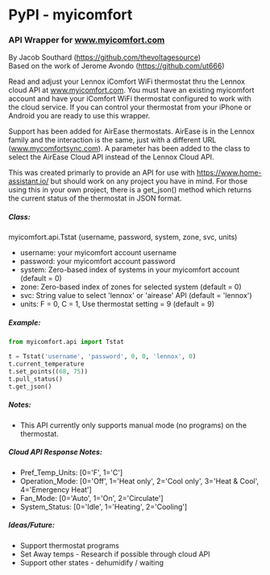 # PyPI - myicomfort
### API Wrapper for www.myicomfort.com

By Jacob Southard (https://github.com/thevoltagesource)  
Based on the work of Jerome Avondo (https://github.com/ut666)

Read and adjust your Lennox iComfort WiFi thermostat thru the Lennox cloud API
at www.myicomfort.com. You must have an existing myicomfort account and
have your iComfort WiFi thermostat configured to work with the cloud service.
If you can control your thermostat from your iPhone or Android you are ready to
use this wrapper.

Support has been added for AirEase thermostats.  AirEase is in the Lennox
family and the interaction is the same, just with a different URL
(www.mycomfortsync.com). A parameter has been added to the class to select the
AirEase Cloud API instead of the Lennox Cloud API.

This was created primarly to provide an API for use with
https://www.home-assistant.io/ but should work on any project you have in mind.
For those using this in your own project, there is a get_json() method which 
returns the current status of the thermostat in JSON format.

##### Class:  
myicomfort.api.Tstat (username, password, system, zone, svc, units)

* username: your myicomfort account username
* password: your myicomfort account password
* system: Zero-based index of systems in your myicomfort account (default = 0)
* zone: Zero-based index of zones for selected system (default = 0)
* svc: String value to select 'lennox' or 'airease' API (default = 'lennox')
* units: F = 0, C = 1, Use thermostat setting = 9 (default = 9)

##### Example:
```python
from myicomfort.api import Tstat

t = Tstat('username', 'password', 0, 0, 'lennox', 0)
t.current_temperature
t.set_points((68, 75))
t.pull_status()
t.get_json()
```

##### Notes:
* This API currently only supports manual mode (no programs) on the thermostat.

##### Cloud API Response Notes:
* Pref_Temp_Units: [0='F', 1='C']
* Operation_Mode: [0='Off', 1='Heat only', 2='Cool only', 3='Heat & Cool', 4='Emergency Heat']
* Fan_Mode: [0='Auto', 1='On', 2='Circulate']
* System_Status: [0='Idle', 1='Heating', 2='Cooling']

##### Ideas/Future:
* Support thermostat programs
* Set Away temps - Research if possible through cloud API
* Support other states - dehumidify / waiting
